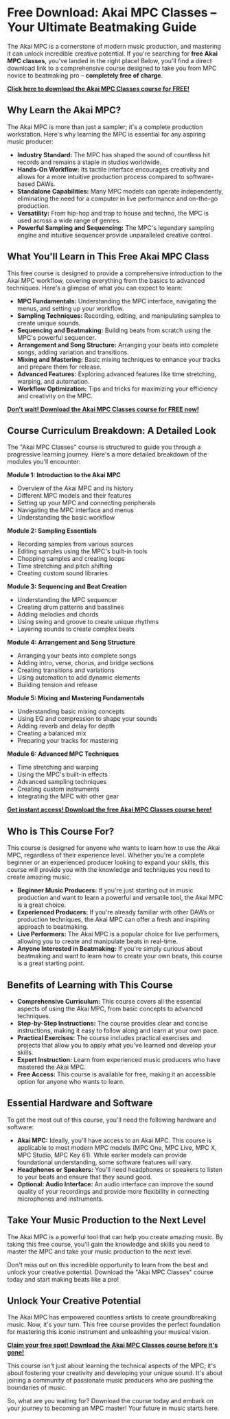 # Free Download: Akai MPC Classes – Your Ultimate Beatmaking Guide

The Akai MPC is a cornerstone of modern music production, and mastering it can unlock incredible creative potential. If you're searching for **free Akai MPC classes**, you've landed in the right place! Below, you'll find a direct download link to a comprehensive course designed to take you from MPC novice to beatmaking pro – **completely free of charge**.

[**Click here to download the Akai MPC Classes course for FREE!**](https://udemywork.com/akai-mpc-classes)

## Why Learn the Akai MPC?

The Akai MPC is more than just a sampler; it's a complete production workstation. Here's why learning the MPC is essential for any aspiring music producer:

*   **Industry Standard:** The MPC has shaped the sound of countless hit records and remains a staple in studios worldwide.
*   **Hands-On Workflow:** Its tactile interface encourages creativity and allows for a more intuitive production process compared to software-based DAWs.
*   **Standalone Capabilities:** Many MPC models can operate independently, eliminating the need for a computer in live performance and on-the-go production.
*   **Versatility:** From hip-hop and trap to house and techno, the MPC is used across a wide range of genres.
*   **Powerful Sampling and Sequencing:** The MPC's legendary sampling engine and intuitive sequencer provide unparalleled creative control.

## What You'll Learn in This Free Akai MPC Class

This free course is designed to provide a comprehensive introduction to the Akai MPC workflow, covering everything from the basics to advanced techniques. Here's a glimpse of what you can expect to learn:

*   **MPC Fundamentals:** Understanding the MPC interface, navigating the menus, and setting up your workflow.
*   **Sampling Techniques:** Recording, editing, and manipulating samples to create unique sounds.
*   **Sequencing and Beatmaking:** Building beats from scratch using the MPC's powerful sequencer.
*   **Arrangement and Song Structure:** Arranging your beats into complete songs, adding variation and transitions.
*   **Mixing and Mastering:** Basic mixing techniques to enhance your tracks and prepare them for release.
*   **Advanced Features:** Exploring advanced features like time stretching, warping, and automation.
*   **Workflow Optimization:** Tips and tricks for maximizing your efficiency and creativity on the MPC.

[**Don't wait! Download the Akai MPC Classes course for FREE now!**](https://udemywork.com/akai-mpc-classes)

## Course Curriculum Breakdown: A Detailed Look

The "Akai MPC Classes" course is structured to guide you through a progressive learning journey. Here's a more detailed breakdown of the modules you'll encounter:

**Module 1: Introduction to the Akai MPC**

*   Overview of the Akai MPC and its history
*   Different MPC models and their features
*   Setting up your MPC and connecting peripherals
*   Navigating the MPC interface and menus
*   Understanding the basic workflow

**Module 2: Sampling Essentials**

*   Recording samples from various sources
*   Editing samples using the MPC's built-in tools
*   Chopping samples and creating loops
*   Time stretching and pitch shifting
*   Creating custom sound libraries

**Module 3: Sequencing and Beat Creation**

*   Understanding the MPC sequencer
*   Creating drum patterns and basslines
*   Adding melodies and chords
*   Using swing and groove to create unique rhythms
*   Layering sounds to create complex beats

**Module 4: Arrangement and Song Structure**

*   Arranging your beats into complete songs
*   Adding intro, verse, chorus, and bridge sections
*   Creating transitions and variations
*   Using automation to add dynamic elements
*   Building tension and release

**Module 5: Mixing and Mastering Fundamentals**

*   Understanding basic mixing concepts
*   Using EQ and compression to shape your sounds
*   Adding reverb and delay for depth
*   Creating a balanced mix
*   Preparing your tracks for mastering

**Module 6: Advanced MPC Techniques**

*   Time stretching and warping
*   Using the MPC's built-in effects
*   Advanced sampling techniques
*   Creating custom instruments
*   Integrating the MPC with other gear

[**Get instant access! Download the free Akai MPC Classes course here!**](https://udemywork.com/akai-mpc-classes)

## Who is This Course For?

This course is designed for anyone who wants to learn how to use the Akai MPC, regardless of their experience level. Whether you're a complete beginner or an experienced producer looking to expand your skills, this course will provide you with the knowledge and techniques you need to create amazing music.

*   **Beginner Music Producers:** If you're just starting out in music production and want to learn a powerful and versatile tool, the Akai MPC is a great choice.
*   **Experienced Producers:** If you're already familiar with other DAWs or production techniques, the Akai MPC can offer a fresh and inspiring approach to beatmaking.
*   **Live Performers:** The Akai MPC is a popular choice for live performers, allowing you to create and manipulate beats in real-time.
*   **Anyone Interested in Beatmaking:** If you're simply curious about beatmaking and want to learn how to create your own beats, this course is a great starting point.

## Benefits of Learning with This Course

*   **Comprehensive Curriculum:** This course covers all the essential aspects of using the Akai MPC, from basic concepts to advanced techniques.
*   **Step-by-Step Instructions:** The course provides clear and concise instructions, making it easy to follow along and learn at your own pace.
*   **Practical Exercises:** The course includes practical exercises and projects that allow you to apply what you've learned and develop your skills.
*   **Expert Instruction:** Learn from experienced music producers who have mastered the Akai MPC.
*   **Free Access:** This course is available for free, making it an accessible option for anyone who wants to learn.

## Essential Hardware and Software

To get the most out of this course, you'll need the following hardware and software:

*   **Akai MPC:** Ideally, you'll have access to an Akai MPC. This course is applicable to most modern MPC models (MPC One, MPC Live, MPC X, MPC Studio, MPC Key 61). While earlier models can provide foundational understanding, some software features will vary.
*   **Headphones or Speakers:** You'll need headphones or speakers to listen to your beats and ensure that they sound good.
*   **Optional: Audio Interface:** An audio interface can improve the sound quality of your recordings and provide more flexibility in connecting microphones and instruments.

## Take Your Music Production to the Next Level

The Akai MPC is a powerful tool that can help you create amazing music. By taking this free course, you'll gain the knowledge and skills you need to master the MPC and take your music production to the next level.

Don't miss out on this incredible opportunity to learn from the best and unlock your creative potential. Download the "Akai MPC Classes" course today and start making beats like a pro!

## Unlock Your Creative Potential

The Akai MPC has empowered countless artists to create groundbreaking music. Now, it's your turn. This free course provides the perfect foundation for mastering this iconic instrument and unleashing your musical vision.

[**Claim your free spot! Download the Akai MPC Classes course before it's gone!**](https://udemywork.com/akai-mpc-classes)

This course isn't just about learning the technical aspects of the MPC; it's about fostering your creativity and developing your unique sound. It's about joining a community of passionate music producers who are pushing the boundaries of music.

So, what are you waiting for? Download the course today and embark on your journey to becoming an MPC master! Your future in music starts here.
